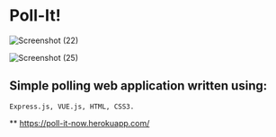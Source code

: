 # Poll-It!

![Screenshot (22)](https://user-images.githubusercontent.com/31744894/84463288-7c2cb800-ac2e-11ea-8b1b-208c3f0a1640.png)

![Screenshot (25)](https://user-images.githubusercontent.com/31744894/84463350-bc8c3600-ac2e-11ea-94b5-fab8c791d420.png)

## Simple polling web application written using:
    Express.js, VUE.js, HTML, CSS3.

 ** https://poll-it-now.herokuapp.com/
